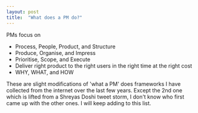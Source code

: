 ```yaml
---
layout: post
title:  "What does a PM do?"
---
```


PMs focus on
- Process, People, Product, and Structure
- Produce, Organise, and Impress
- Prioritise, Scope, and Execute
- Deliver right product to the right users in the right time at the right cost
- WHY, WHAT, and HOW

These are slight modifications of 'what a PM' does frameworks I have collected from the internet over the last few years. Except the 2nd one which is lifted from a Shreyas Doshi tweet storm, I don't know who first came up with the other ones. I will keep adding to this list.
